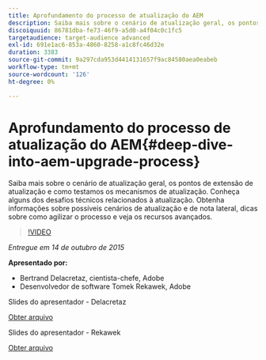 ```yaml
---
title: Aprofundamento do processo de atualização do AEM
description: Saiba mais sobre o cenário de atualização geral, os pontos de extensão de atualização e como testamos os mecanismos de atualização. Conheça alguns dos desafios técnicos relacionados à atualização. Obtenha informações sobre possíveis cenários de atualização e de nota lateral, dicas sobre como agilizar o processo e veja os recursos avançados.
discoiquuid: 86781dba-fe73-46f9-a5d0-a4f04c0c1fc5
targetaudience: target-audience advanced
exl-id: 691e1ac6-853a-4860-8258-a1c8fc46d32e
duration: 3383
source-git-commit: 9a297cda953d4414131657f9ac84580aea0eabeb
workflow-type: tm+mt
source-wordcount: '126'
ht-degree: 0%

---
```


# Aprofundamento do processo de atualização do AEM{#deep-dive-into-aem-upgrade-process}

Saiba mais sobre o cenário de atualização geral, os pontos de extensão de atualização e como testamos os mecanismos de atualização. Conheça alguns dos desafios técnicos relacionados à atualização. Obtenha informações sobre possíveis cenários de atualização e de nota lateral, dicas sobre como agilizar o processo e veja os recursos avançados.

>[!VIDEO](https://video.tv.adobe.com/v/19376/?quality=9)

*Entregue em 14 de outubro de 2015*

**Apresentado por:**

* Bertrand Delacretaz, cientista-chefe, Adobe
* Desenvolvedor de software Tomek Rekawek, Adobe

Slides do apresentador - Delacretaz

[Obter arquivo](assets/aemgems-upgrades-2015-bdelacretaz.pdf)

Slides do apresentador - Rekawek

[Obter arquivo](assets/aemgems-upgrades-2015-trekaewk.pdf)
<!--
[Get back to the Overview](https://helpx.adobe.com/br/experience-manager/kt/eseminars/gems/aem-index.html)
-->
